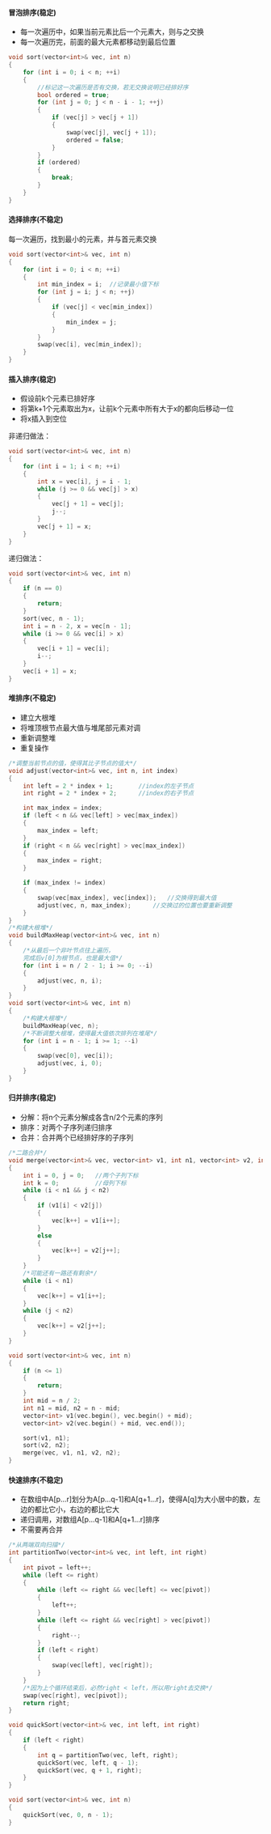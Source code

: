 #### 冒泡排序(稳定)

* 每一次遍历中，如果当前元素比后一个元素大，则与之交换
* 每一次遍历完，前面的最大元素都移动到最后位置

```c++
void sort(vector<int>& vec, int n)
{
	for (int i = 0; i < n; ++i)
	{
		//标记这一次遍历是否有交换，若无交换说明已经排好序
		bool ordered = true;
		for (int j = 0; j < n - i - 1; ++j)
		{
			if (vec[j] > vec[j + 1])
			{
				swap(vec[j], vec[j + 1]);
				ordered = false;
			}
		}
		if (ordered)
		{
			break;
		}
	}
}
```

#### 选择排序(不稳定)

每一次遍历，找到最小的元素，并与首元素交换

```c++
void sort(vector<int>& vec, int n)
{
	for (int i = 0; i < n; ++i)
	{
		int min_index = i;	//记录最小值下标
		for (int j = i; j < n; ++j)
		{
			if (vec[j] < vec[min_index])
			{
				min_index = j;
			}
		}
		swap(vec[i], vec[min_index]);
	}
}
```

#### 插入排序(稳定)

* 假设前k个元素已排好序
* 将第k+1个元素取出为x，让前k个元素中所有大于x的都向后移动一位
* 将x插入到空位

非递归做法：

```C++
void sort(vector<int>& vec, int n)
{
	for (int i = 1; i < n; ++i)
	{
		int x = vec[i], j = i - 1;
		while (j >= 0 && vec[j] > x)
		{
			vec[j + 1] = vec[j];
			j--;
		}
		vec[j + 1] = x;
	}
}
```

递归做法：

```c++
void sort(vector<int>& vec, int n)
{
	if (n == 0)
	{
		return;
	}
	sort(vec, n - 1);
	int i = n - 2, x = vec[n - 1];
	while (i >= 0 && vec[i] > x)
	{
		vec[i + 1] = vec[i];
		i--;
	}
	vec[i + 1] = x;
}
```

#### 堆排序(不稳定)

* 建立大根堆
* 将堆顶根节点最大值与堆尾部元素对调
* 重新调整堆
* 重复操作

```c++
/*调整当前节点的值，使得其比子节点的值大*/
void adjust(vector<int>& vec, int n, int index)
{
	int left = 2 * index + 1;		//index的左子节点
	int right = 2 * index + 2;		//index的右子节点

	int max_index = index;
	if (left < n && vec[left] > vec[max_index])
	{
		max_index = left;
	}
	if (right < n && vec[right] > vec[max_index])
	{
		max_index = right;
	}

	if (max_index != index)
	{
		swap(vec[max_index], vec[index]);	//交换得到最大值
		adjust(vec, n, max_index);		//交换过的位置也要重新调整
	}
}
/*构建大根堆*/
void buildMaxHeap(vector<int>& vec, int n)
{
	/*从最后一个非叶节点往上遍历，
	完成后v[0]为根节点，也是最大值*/
	for (int i = n / 2 - 1; i >= 0; --i)
	{
		adjust(vec, n, i);
	}
}
void sort(vector<int>& vec, int n)
{
	/*构建大根堆*/
	buildMaxHeap(vec, n);
	/*不断调整大根堆，使得最大值依次排列在堆尾*/
	for (int i = n - 1; i >= 1; --i)
	{
		swap(vec[0], vec[i]);
		adjust(vec, i, 0);
	}
}
```

#### 归并排序(稳定)

* 分解：将n个元素分解成各含n/2个元素的序列
* 排序：对两个子序列递归排序
* 合并：合并两个已经排好序的子序列

```c++
/*二路合并*/
void merge(vector<int>& vec, vector<int> v1, int n1, vector<int> v2, int n2)
{
	int i = 0, j = 0;	//两个子列下标
	int k = 0;			//母列下标
	while (i < n1 && j < n2)
	{
		if (v1[i] < v2[j])
		{
			vec[k++] = v1[i++];
		}
		else
		{
			vec[k++] = v2[j++];
		}
	}
	/*可能还有一路还有剩余*/
	while (i < n1)
	{
		vec[k++] = v1[i++];
	}
	while (j < n2)
	{
		vec[k++] = v2[j++];
	}
}

void sort(vector<int>& vec, int n)
{
	if (n <= 1)
	{
		return;
	}
	int mid = n / 2;
	int n1 = mid, n2 = n - mid;
	vector<int> v1(vec.begin(), vec.begin() + mid);
	vector<int> v2(vec.begin() + mid, vec.end());

	sort(v1, n1);
	sort(v2, n2);
	merge(vec, v1, n1, v2, n2);
}
```

#### 快速排序(不稳定)

* 在数组中A[p...r]划分为A[p...q-1]和A[q+1...r]，使得A[q]为大小居中的数，左边的都比它小，右边的都比它大
* 递归调用，对数组A[p...q-1]和A[q+1...r]排序
* 不需要再合并

```c++
/*从两端双向扫描*/
int partitionTwo(vector<int>& vec, int left, int right)
{
	int pivot = left++;
	while (left <= right)
	{
		while (left <= right && vec[left] <= vec[pivot])
		{
			left++;
		}
		while (left <= right && vec[right] > vec[pivot])
		{
			right--;
		}
		if (left < right)
		{
			swap(vec[left], vec[right]);
		}
	}
    /*因为上个循环结束后，必然right < left，所以用right去交换*/
	swap(vec[right], vec[pivot]);
	return right;
}

void quickSort(vector<int>& vec, int left, int right)
{
	if (left < right)
	{
		int q = partitionTwo(vec, left, right);
		quickSort(vec, left, q - 1);
		quickSort(vec, q + 1, right);
	}
}

void sort(vector<int>& vec, int n)
{
	quickSort(vec, 0, n - 1);
}
```

